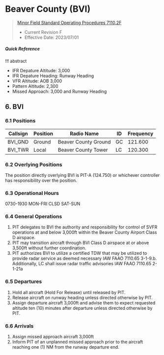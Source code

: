 # Beaver County (BVI)
> [Minor Field Standard Operating Procedures 7110.2F](../../authority-sections/7110.2F-authority.md)
> - Current Revision F
> - Effective Date: 2023/07/01

##### Quick Reference
!!! abstract
- IFR Depature Altitude: 3,000
- IFR Depature Heading: Runway Heading
- VFR Altitude: AOB 3,000
- Pattern Altitude: 2,300
- Missed Approach: 3,000 and Runway Heading

## 6. BVI

### 6.1 Positions
| Callsign | Position | Radio Name | ID | Frequency |
| -- | -- | -- | -- | -- |
| BVI_GND | Ground | Beaver County Ground | GC | 121.600 |
| BVI_TWR | Local | Beaver County Tower | LC | 120.300 |

### 6.2 Overlying Positions
The position directly overlying BVI is PIT-A (124.750) or whichever controller has responsibility over the position.


### 6.3 Operational Hours
0730-1930 MON-FRI
CLSD SAT-SUN

### 6.4 General Operations
1. PIT delegates to BVI the authority and responsibility for control of SVFR operations at and below 3,000ft within the Beaver County Airport Class D airspace.
2. PIT may transition aircraft through BVI Class D airspace at or above 3,500ft without further coordination. 
3. PIT authorizes BVI to utilize a certified TDW that may be utilized to provide radar service as deemed necessary IAW FAAO 7110.65 3-1-9.b. Additionally, LC shall issue radar traffic advisories IAW FAAO 7110.65 2-1-21a

### 6.5 Departures
1. Hold all aircraft (Hold For Release) until released by PIT.
2. Release aircraft on runway heading unless directed otherwise by PIT.
3. Assign departure aircraft 3,000ft and advise them to expect requested altitude ten (10) minutes after departure unless directed otherwise by PIT.


### 6.6 Arrivals
1. Assign missed approach aircraft 3,000ft
2. Inform PIT of an unplanned missed approach prior to the aircraft reaching one (1) NM from the runway departure end.


